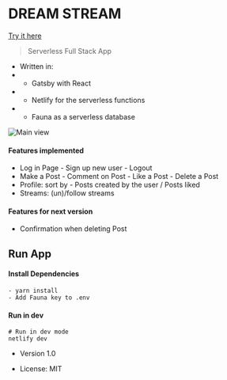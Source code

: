 # DREAM STREAM

[Try it here](https://dream-stream.netlify.app/)

> Serverless Full Stack App

- Written in: 
 - - Gatsby with React 
 - - Netlify for the serverless functions 
 - - Fauna as a serverless database


![Main view](/assets/dream-stream.png "Main View") 

 #### Features implemented

- Log in Page - Sign up new user - Logout
- Make a Post - Comment on Post - Like a Post - Delete a Post
- Profile: sort by - Posts created by the user / Posts liked
- Streams: (un)/follow streams


#### Features for next version

- Confirmation when deleting Post

## Run App

#### Install Dependencies

```
- yarn install
- Add Fauna key to .env
```

#### Run in dev

```
# Run in dev mode 
netlify dev
```

- Version 1.0

- License: MIT